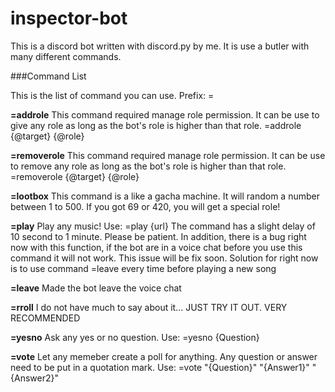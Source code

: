 # inspector-bot

This is a discord bot written with discord.py by me.
It is use a butler with many different commands.

###Command List

This is the list of command you can use. Prefix: =

**=addrole**
This command required manage role permission. It can be use to give any role as long as the bot's role is higher than that role. =addrole {@target} {@role}

**=removerole**
This command required manage role permission. It can be use to remove any role as long as the bot's role is higher than that role. =removerole {@target} {@role}

**=lootbox**
This command is a like a gacha machine. It will random a number between 1 to 500. If you got 69 or 420, you will get a special role!

**=play**
Play any music! Use: =play {url} The command has a slight delay of 10 second to 1 minute. Please be patient. In addition, there is a bug right now with this function, if the bot are in a voice chat before you use this command it will not work. This issue will be fix soon. Solution for right now is to use command =leave every time before playing a new song

**=leave**
Made the bot leave the voice chat

**=rroll**
I do not have much to say about it... JUST TRY IT OUT. VERY RECOMMENDED

**=yesno**
Ask any yes or no question. Use: =yesno {Question}

**=vote**
Let any memeber create a poll for anything. Any question or answer need to be put in a quotation mark. Use: =vote "{Question}" "{Answer1}" "{Answer2}"
